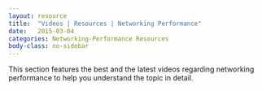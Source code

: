 ```yaml
---
layout: resource
title:  "Videos | Resources | Networking Performance"
date:   2015-03-04
categories: Networking-Performance Resources
body-class: no-sidebar
---
```


This section features the best and the latest videos regarding networking performance to help you understand the topic in detail.